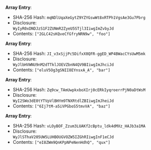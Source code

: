 __Array Entry__:

 * SHA-256 Hash: `mqNDlUqaXeGytZ9YZYGswWt8xRTPh1VgsAe3Gu7Pbrg`
 * Disclosure:\
`WyIyR0xDNDJzS1F2ZUNmR2ZyeU5STjl3IiwgImZvbyJd`
 * Contents:
`["2GLC42sKQveCfGfryNRN9w", "foo"]`


__Array Entry__:

 * SHA-256 Hash: `JI_v3xSjjPc5DifxX0QFR-ggED_WP4BWacCYsUwM5mk`
 * Disclosure:\
`WyJlbHVWNU9nM2dTTklJOEVZbnN4QV9BIiwgImJhciJd`
 * Contents:
`["eluV5Og3gSNII8EYnsxA_A", "bar"]`


__Array Entry__:

 * SHA-256 Hash: `Zq9cw_TAmUwpkxboXIrj0cERkIyqroerrPjN0aDtWsM`
 * Disclosure:\
`WyI2SWo3dE0tYTVpVlBHYm9TNXRtdlZBIiwgImJheiJd`
 * Contents:
`["6Ij7tM-a5iVPGboS5tmvVA", "baz"]`


__Array Entry__:

 * SHA-256 Hash: `vLOyBOF_Zzum3LUAKf2cBptu_ldk4dMXz_HAJb3a1MA`
 * Disclosure:\
`WyJlSThaV205UW5LUHBOUGVOZW5IZGhRIiwgInF1eCJd`
 * Contents:
`["eI8ZWm9QnKPpNPeNenHdhQ", "qux"]`